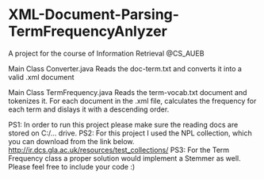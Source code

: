 # XML-Document-Parsing-TermFrequencyAnlyzer 
A project for the course of Information Retrieval @CS_AUEB

Main Class Converter.java 
  Reads the doc-term.txt and converts it into a valid .xml document

Main Class TermFrequency.java
  Reads the term-vocab.txt document and tokenizes it.
  For each document in the .xml file, calculates the frequency for each term and dislays it with a descending order.
  
  
PS1: In order to run this project please make sure the reading docs are stored on C:/... drive.
PS2: For this project I used the NPL collection, which you can download from the link below.
      http://ir.dcs.gla.ac.uk/resources/test_collections/
PS3: For the Term Frequency class a proper solution would implement a Stemmer as well. 
     Please feel free to include your code :) 
